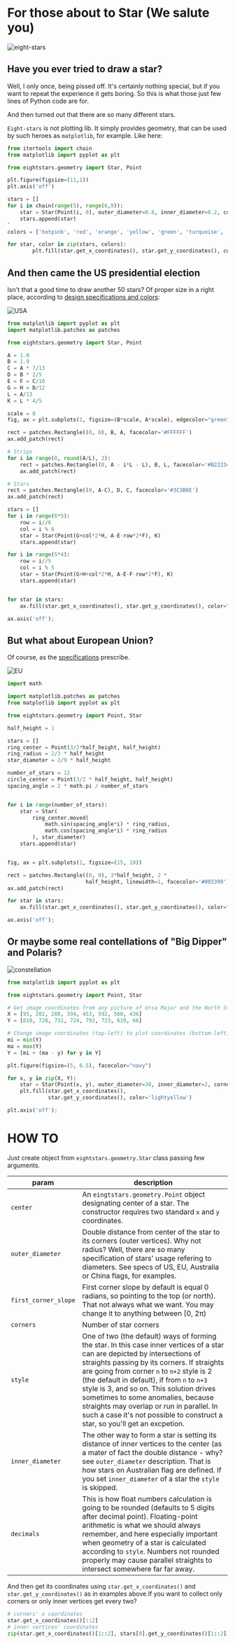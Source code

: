 
# For those about to Star (We salute you)

![eight-stars](img/eight-stars.png)

## Have you ever tried to draw a star?

Well, I only once, being pissed off. It's certainly nothing special, but if you want to repeat the experience it gets boring. So this is what those just few lines of Python code are for.

And then turned out that there are so many different stars.

`Eight-stars` is not plotting lib. It simply provides geometry, that can be used by such heroes as `matplotlib`, for example. Like here:
```python
from itertools import chain
from matplotlib import pyplot as plt

from eightstars.geometry import Star, Point

plt.figure(figsize=(11,1))
plt.axis('off')

stars = [] 
for i in chain(range(5), range(6,9)):
    star = Star(Point(i, 0), outer_diameter=0.8, inner_diameter=0.2, corners=6)
    stars.append(star)
`    
colors = ['hotpink', 'red', 'orange', 'yellow', 'green', 'turquoise', 'indigo', 'violet']

for star, color in zip(stars, colors):
        plt.fill(star.get_x_coordinates(), star.get_y_coordinates(), color=color)  
```

## And then came the US presidential election

Isn't that a good time to draw another 50 stars? Of proper size in a right place, according to [design specifications and colors](https://en.wikipedia.org/wiki/Flag_of_the_United_States#Design):

![USA](img/usa.png)

```python
from matplotlib import pyplot as plt
import matplotlib.patches as patches

from eightstars.geometry import Star, Point

A = 1.0
B = 1.9
C = A * 7/13
D = B * 2/5
E = F = C/10
G = H = D/12
L = A/13
K = L * 4/5

scale = 8
fig, ax = plt.subplots(1, figsize=(B*scale, A*scale), edgecolor="green")

rect = patches.Rectangle((0, 0), B, A, facecolor='#FFFFFF')
ax.add_patch(rect)

# Strips
for i in range(0, round(A/L), 2):
    rect = patches.Rectangle((0, A - i*L - L), B, L, facecolor='#B22234')
    ax.add_patch(rect)

# Stars
rect = patches.Rectangle((0, A-C), D, C, facecolor='#3C3B6E')
ax.add_patch(rect)

stars = []
for i in range(6*5):
    row = i//6
    col = i % 6
    star = Star(Point(G+col*2*H, A-E-row*2*F), K)
    stars.append(star)

for i in range(5*4):
    row = i//5
    col = i % 5
    star = Star(Point(G+H+col*2*H, A-E-F-row*2*F), K)
    stars.append(star)


for star in stars:
    ax.fill(star.get_x_coordinates(), star.get_y_coordinates(), color="#FFFFFF")

ax.axis('off');
```

## But what about European Union?

Of course, as the [specifications](https://en.wikipedia.org/wiki/Flag_of_Europe#Specifications) prescribe.

![EU](img/eu.png)

```python
import math

import matplotlib.patches as patches
from matplotlib import pyplot as plt

from eightstars.geometry import Point, Star

half_height = 1

stars = []
ring_center = Point(3/2*half_height, half_height)
ring_radius = 2/3 * half_height
star_diameter = 2/9 * half_height

number_of_stars = 12
circle_center = Point(3/2 * half_height, half_height)
spacing_angle = 2 * math.pi / number_of_stars


for i in range(number_of_stars):
    star = Star(
        ring_center.moved(
            math.sin(spacing_angle*i) * ring_radius,
            math.cos(spacing_angle*i) * ring_radius
        ), star_diameter)
    stars.append(star)


fig, ax = plt.subplots(1, figsize=(15, 10))

rect = patches.Rectangle((0, 0), 3*half_height, 2 *
                         half_height, linewidth=1, facecolor='#003399')
ax.add_patch(rect)

for star in stars:
    ax.fill(star.get_x_coordinates(), star.get_y_coordinates(), color="#FFCC00")

ax.axis('off');
```

## Or maybe some real contellations of "Big Dipper" and Polaris?

![constellation](img/constellation.png)

```python
from matplotlib import pyplot as plt

from eightstars.geometry import Point, Star

# Get image coordinates from any picture of Ursa Major and the North Star
X = [95, 202, 288, 394, 453, 592, 560, 436]
Y = [810, 728, 731, 724, 792, 723, 619, 66]

# Change image coordinates (top-left) to plot coordinates (bottom-left)
mi = min(Y)
ma = max(Y)
Y = [mi + (ma - y) for y in Y]

plt.figure(figsize=(5, 6.5), facecolor="navy")

for x, y in zip(X, Y):
    star = Star(Point(x, y), outer_diameter=30, inner_diameter=2, corners=7)
    plt.fill(star.get_x_coordinates(),
             star.get_y_coordinates(), color='lightyellow')

plt.axis('off');
```

# HOW TO

Just create object from `eightstars.geometry.Star` class passing few arguments.

| param | description |
| ----- | ----------- |
| `center` | An `eingtstars.geometry.Point` object designating center of a star. The constructor requires two standard `x` and `y` coordinates. |
| `outer_diameter` | Double distance from center of the star to its corners (outer vertices). Why not radius? Well, there are so many specification of stars' usage refering to diameters. See specs of US, EU, Australia or China flags, for examples. |
| `first_corner_slope` | First corner slope by default is equal 0 radians, so pointing to the top (or north). That not always what we want. You may change it to anything between [0, 2π) |
| `corners` | Number of star corners |
| `style` | One of two (the default) ways of forming the star. In this case inner vertices of a star can are depicted by intersections of straights passing by its corners. If straights are going from corner `n` to `n+2` style is 2 (the default in default), if from `n` to `n+3` style is 3, and so on. This solution drives sometimes to some anomalies, because straights may overlap or run in parallel. In such a case it's not possible to construct a star, so you'll get an excpetion. |
| `inner_diameter` | The other way to form a star is setting its distance of inner vertices to the center (as a mater of fact the double distance - why? see `outer_diameter` description. That is how stars on Australian flag are defined. If you set `inner_diameter` of a star the `style` is skipped.|
| `decimals` | This is how float numbers calculation is going to be rounded (defaults to 5 digits after decimal point). Floating-point arithmetic is what we should always remember, and here especially important when geometry of a star is calculated according to `style`. Numbers not rounded properly may cause parallel straights to intersect somewhere far far away. |

And then get its coordinates using `star.get_x_coordinates()` and `star.get_y_coordinates()` as in examples above.If you want to collect only corners or only inner vertices get every two?


```python
# corners' x coordinates
star.get_x_coordinates()[::2]
# inner vertices' coordinates
zip(star.get_x_coordinates()[1::2], stars[0].get_y_coordinates()[1::2])
```